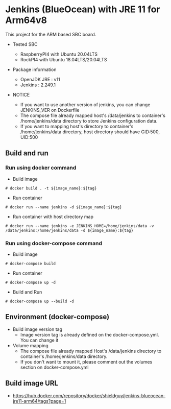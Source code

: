# Jenkins (BlueOcean) with JRE 11 for Arm64v8

This project for the ARM based SBC board.
- Tested SBC
  - RaspberryPI4 with Ubuntu 20.04LTS
  - RockPI4 with Ubuntu 18.04LTS/20.04LTS

- Package information
  - OpenJDK JRE : v11
  - Jenkins : 2.249.1

- NOTICE
  - If you want to use another version of jenkins, you can change JENKINS_VER on Dockerfile
  - The compose file already mapped host's /data/jenkins to container's /home/jenkins/data directory to store Jenkins configuration data.
  - If you want to mapping host's directory to container's /home/jenkins/data directory, host directory should have GID:500, UID:500

## Build and run

### Run using docker command
- Build image
```
# docker build . -t ${image_name}:${tag}
```
- Run container 
```
# docker run --name jenkins -d ${image_name}:${tag}
```
- Run container with host directory map
```
# docker run --name jenkins -e JENKINS_HOME=/home/jenkins/data -v /data/jenkins:/home/jenkins/data -d ${image_name}:${tag}
```

### Run using docker-compose command

- Build image
```
# docker-compose build
```
- Run container
```
# docker-compose up -d
```
- Build and Run
```
# docker-compose up --build -d
```

## Environment (docker-compose)

- Build image version tag
  - Image version tag is already defined on the docker-compose.yml. You can change it
- Volume mapping
  - The compose file already mapped Host's /data/jenkins directory to container's /home/jenkins/data directory.
  - If you don't want to mount it, please comment out the volumes section on docker-compose.yml

## Build image URL

- https://hub.docker.com/repository/docker/shieldguy/jenkins-blueocean-jre11-arm64/tags?page=1
